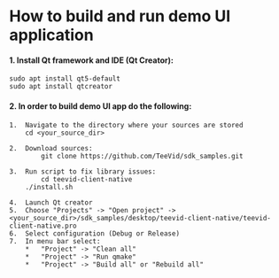 # How to build and run demo UI application

#### 1. Install Qt framework and IDE (Qt Creator):	
```
sudo apt install qt5-default
sudo apt install qtcreator
```

#### 2. In order to build demo UI app do the following:
	1.	Navigate to the directory where your sources are stored
		cd <your_source_dir>

	2. 	Download sources:
	        git clone https://github.com/TeeVid/sdk_samples.git

	3.	Run script to fix library issues:
	        cd teevid-client-native
		./install.sh

	4.	Launch Qt creator
	5.	Choose "Projects" -> "Open project" -> <your_source_dir>/sdk_samples/desktop/teevid-client-native/teevid-client-native.pro
	6.	Select configuration (Debug or Release)
	7.	In menu bar select:
		*	"Project" -> "Clean all"
		*	"Project" -> "Run qmake"
		*	"Project" -> "Build all" or "Rebuild all"
